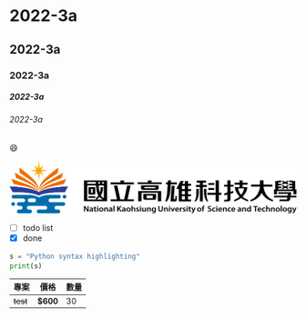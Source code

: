 # 2022-3a
## 2022-3a
### 2022-3a
##### 2022-3a
###### 2022-3a

😄

![NKUST](nkust.png)

- [ ] todo list
- [x] done
```python
s = "Python syntax highlighting"
print(s)
```

| 專案        | 價格   |  數量  |
| --------   |  -------- | -------- |
|~~test~~        |**$600**     |30|
